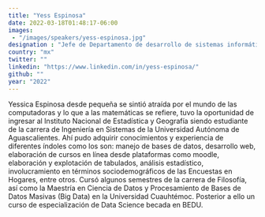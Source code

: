```yaml
---
title: "Yess Espinosa"
date: 2022-03-18T01:48:17-06:00
images: 
 - "/images/speakers/yess-espinosa.jpg"
designation : "Jefe de Departamento de desarrollo de sistemas informáticos. INEGI"
country: "mx"
twitter: ""
linkedin: "https://www.linkedin.com/in/yess-espinosa/"
github: ""
year: "2022"
---
```


Yessica Espinosa desde pequeña se sintió atraída por el mundo de las computadoras y lo que a las matemáticas se refiere, tuvo la oportunidad de ingresar al Instituto Nacional de Estadística y Geografía siendo estudiante de la carrera de Ingeniería en Sistemas de la Universidad Autónoma de Aguascalientes. Ahí pudo adquirir conocimientos y experiencia de diferentes índoles como los son: manejo de bases de datos, desarrollo web, elaboración de cursos en línea desde plataformas como moodle, elaboración y explotación de tabulados, análisis estadístico, involucramiento en términos sociodemográficos de las Encuestas en Hogares, entre otros. Cursó algunos semestres de la carrera de Filosofía, así como la Maestría en Ciencia de Datos y Procesamiento de Bases de Datos Masivas (Big Data) en la Universidad Cuauhtémoc. Posterior a ello un curso de especialización de Data Science becada en BEDU.

